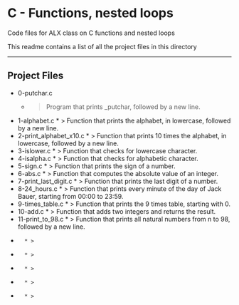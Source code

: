 # C - Functions, nested loops

Code files for ALX class on C functions and nested loops

This readme contains a list of all the project files in this directory

---

## Project Files

* 0-putchar.c
	* > Program that prints _putchar, followed by a new line.
* 1-alphabet.c
        * > Function that prints the alphabet, in lowercase, followed by a new line.
* 2-print_alphabet_x10.c
        * > Function that prints 10 times the alphabet, in lowercase, followed by a new line.
* 3-islower.c
        * > Function that checks for lowercase character.
* 4-isalpha.c
        * > Function that checks for alphabetic character.
* 5-sign.c
        * > Function that prints the sign of a number.
* 6-abs.c
        * > Function that computes the absolute value of an integer.
* 7-print_last_digit.c
        * > Function that prints the last digit of a number.
* 8-24_hours.c
        * > Function that prints every minute of the day of Jack Bauer, starting from 00:00 to 23:59.
* 9-times_table.c
        * > Function that prints the 9 times table, starting with 0.
* 10-add.c
        * > Function that adds two integers and returns the result.
* 11-print_to_98.c
        * > Function that prints all natural numbers from n to 98, followed by a new line.
* 
        * > 
* 
        * > 
* 
        * > 
* 
        * > 
* 
        * > 
